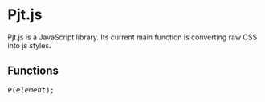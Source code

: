 # Pjt.js
Pjt.js is a JavaScript library.  Its current main function is converting raw CSS into js styles.

## Functions
<pre>
P(<i>element</i>);
</pre>
    

